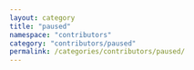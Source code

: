 ```yaml
---
layout: category
title: "paused"
namespace: "contributors"
category: "contributors/paused"
permalink: /categories/contributors/paused/
---
```

